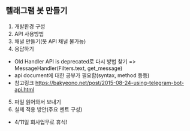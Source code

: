 ## 텔래그램 봇 만들기
1. 개발환경 구성
2. API 사용방법
3. 채널 만들기(봇 API 채널 불가능)
4. 응답하기 
  - Old Handler API is deprecated로 다시 방법 찾기 => MessageHandler(Filters.text, get_message)
  - api document에 대한 공부가 필요함(syntax, method 등등)
  - 참고링크 https://bakyeono.net/post/2015-08-24-using-telegram-bot-api.html
  
5. 파일 읽어와서 보내기
6. 실제 적용 방안(주요 멘트 구성)


* 4/11일 회사업무로 휴식!
